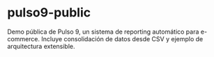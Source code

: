 # pulso9-public
Demo pública de Pulso 9, un sistema de reporting automático para e-commerce. Incluye consolidación de datos desde CSV y ejemplo de arquitectura extensible.
